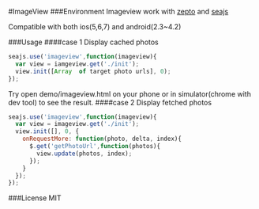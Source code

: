 #ImageView
###Environment
Imageview work with [zepto](https://github.com/madrobby/zepto) and [seajs](https://github.com/seajs/seajs)

Compatible with both ios(5,6,7) and android(2.3~4.2)

###Usage
####case 1
Display cached photos
~~~~javascript
seajs.use('imageview',function(imageview){
  var view = iamgeview.get('./init');
  view.init([Array  of target photo urls], 0);
});
~~~~

Try open demo/imageview.html on your phone or in simulator(chrome with dev tool) to see the result.
####case 2
Display fetched photos
~~~~javascript
seajs.use('imageview',function(imageview){
  var view = imageview.get('./init');
  view.init([], 0, {
    onRequestMore: function(photo, delta, index){
      $.get('getPhotoUrl',function(photos){
        view.update(photos, index);
      });
    }
  });
});
~~~~
###License
MIT
